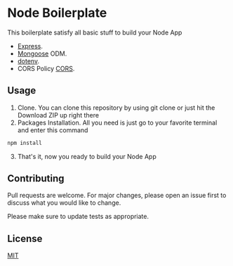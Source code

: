 # Node Boilerplate

This boilerplate satisfy all basic stuff to build your Node App

- [Express](https://expressjs.com/).
- [Mongoose](https://mongoosejs.com/) ODM.
- [dotenv](https://www.npmjs.com/package/dotenv).
- CORS Policy [CORS](https://www.npmjs.com/package/cors).

## Usage

1. Clone. You can clone this repository by using git clone or just hit the Download ZIP up right there
2. Packages Installation. All you need is just go to your favorite terminal and enter this command
```bash
npm install
```
3. That's it, now you ready to build your Node App

## Contributing
Pull requests are welcome. For major changes, please open an issue first to discuss what you would like to change.

Please make sure to update tests as appropriate.

## License
[MIT](https://choosealicense.com/licenses/mit/)
